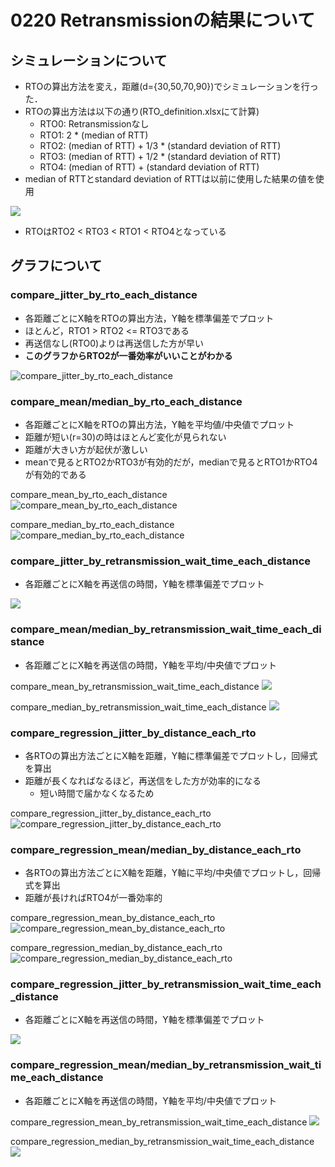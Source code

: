 # 0220 Retransmissionの結果について
## シミュレーションについて
- RTOの算出方法を変え，距離(d={30,50,70,90})でシミュレーションを行った．
- RTOの算出方法は以下の通り(RTO_definition.xlsxにて計算)
  - RTO0: Retransmissionなし
  - RTO1: 2 * (median of RTT)
  - RTO2: (median of RTT) + 1/3 * (standard deviation of RTT)
  - RTO3: (median of RTT) + 1/2 * (standard deviation of RTT)
  - RTO4: (median of RTT) + (standard deviation of RTT)
- median of RTTとstandard deviation of RTTは以前に使用した結果の値を使用

![](compare_retransmission_wait_time_by_rto_each_distance/20-20_PASSIVE-PASSIVE.png)

- RTOはRTO2 < RTO3 < RTO1 < RTO4となっている

## グラフについて
### compare_jitter_by_rto_each_distance
- 各距離ごとにX軸をRTOの算出方法，Y軸を標準偏差でプロット
- ほとんど，RTO1 > RTO2 <= RTO3である
- 再送信なし(RTO0)よりは再送信した方が早い
- **このグラフからRTO2が一番効率がいいことがわかる**

![compare_jitter_by_rto_each_distance](./compare_jitter_by_rto_each_distance/20-20_PASSIVE-PASSIVE.png)

### compare_mean/median_by_rto_each_distance
- 各距離ごとにX軸をRTOの算出方法，Y軸を平均値/中央値でプロット
- 距離が短い(r=30)の時はほとんど変化が見られない
- 距離が大きい方が起伏が激しい
- meanで見るとRTO2かRTO3が有効的だが，medianで見るとRTO1かRTO4が有効的である

compare_mean_by_rto_each_distance
![compare_mean_by_rto_each_distance](./compare_mean_by_rto_each_distance/20-20_PASSIVE-PASSIVE.png)

compare_median_by_rto_each_distance
![compare_median_by_rto_each_distance](./compare_median_by_rto_each_distance/20-20_PASSIVE-PASSIVE.png)

### compare_jitter_by_retransmission_wait_time_each_distance
- 各距離ごとにX軸を再送信の時間，Y軸を標準偏差でプロット

![](./compare_jitter_by_retransmission_wait_time_each_distance/20-20_PASSIVE-PASSIVE.png)

### compare_mean/median_by_retransmission_wait_time_each_distance
- 各距離ごとにX軸を再送信の時間，Y軸を平均/中央値でプロット

compare_mean_by_retransmission_wait_time_each_distance
![](./compare_mean_by_retransmission_wait_time_each_distance/20-20_PASSIVE-PASSIVE.png)

compare_median_by_retransmission_wait_time_each_distance
![](./compare_median_by_retransmission_wait_time_each_distance/20-20_PASSIVE-PASSIVE.png)


### compare_regression_jitter_by_distance_each_rto
- 各RTOの算出方法ごとにX軸を距離，Y軸に標準偏差でプロットし，回帰式を算出
- 距離が長くなればなるほど，再送信をした方が効率的になる
  - 短い時間で届かなくなるため

compare_regression_jitter_by_distance_each_rto
![compare_regression_jitter_by_distance_each_rto](./compare_regression_jitter_by_distance_each_rto/20-20_PASSIVE-PASSIVE.png)

### compare_regression_mean/median_by_distance_each_rto
- 各RTOの算出方法ごとにX軸を距離，Y軸に平均/中央値でプロットし，回帰式を算出
- 距離が長ければRTO4が一番効率的

compare_regression_mean_by_distance_each_rto
![compare_regression_mean_by_distance_each_rto](./compare_regression_mean_by_distance_each_rto/20-20_PASSIVE-PASSIVE.png)

compare_regression_median_by_distance_each_rto
![compare_regression_median_by_distance_each_rto](./compare_regression_median_by_distance_each_rto/20-20_PASSIVE-PASSIVE.png)

### compare_regression_jitter_by_retransmission_wait_time_each_distance
- 各距離ごとにX軸を再送信の時間，Y軸を標準偏差でプロット

![](./compare_regression_jitter_by_retransmission_wait_time_each_distance/20-20_PASSIVE-PASSIVE.png)

### compare_regression_mean/median_by_retransmission_wait_time_each_distance
- 各距離ごとにX軸を再送信の時間，Y軸を平均/中央値でプロット

compare_regression_mean_by_retransmission_wait_time_each_distance
![](./compare_regression_mean_by_retransmission_wait_time_each_distance/20-20_PASSIVE-PASSIVE.png)

compare_regression_median_by_retransmission_wait_time_each_distance
![](./compare_regression_median_by_retransmission_wait_time_each_distance/20-20_PASSIVE-PASSIVE.png)
